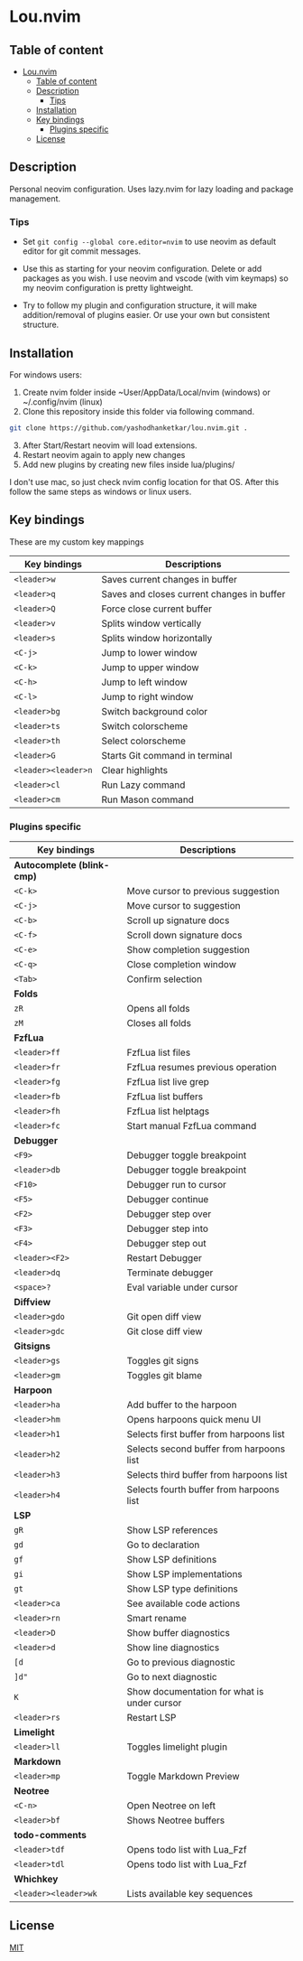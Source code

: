 # Lou.nvim

## Table of content

- [Lou.nvim](#lounvim)
  - [Table of content](#table-of-content)
  - [Description](#description)
    - [Tips](#tips)
  - [Installation](#installation)
  - [Key bindings](#key-bindings)
    - [Plugins specific](#plugins-specific)
  - [License](#license)

## Description

Personal neovim configuration. Uses lazy.nvim for lazy loading and package management.

### Tips

- Set `git config --global core.editor=nvim` to use neovim as default editor for git commit messages.

- Use this as starting for your neovim configuration. Delete or add packages as you wish. I use neovim and vscode (with
  vim keymaps) so my neovim configuration is pretty lightweight.

- Try to follow my plugin and configuration structure, it will make addition/removal of plugins easier. Or use your own
  but consistent structure.

## Installation

For windows users:

1. Create nvim folder inside ~User/AppData/Local/nvim (windows) or ~/.config/nvim (linux)
2. Clone this repository inside this folder via following command.

```bash
git clone https://github.com/yashodhanketkar/lou.nvim.git .
```

3. After Start/Restart neovim will load extensions.
4. Restart neovim again to apply new changes
5. Add new plugins by creating new files inside lua/plugins/

I don't use mac, so just check nvim config location for that OS. After this follow the same steps as windows
or linux users.

## Key bindings

These are my custom key mappings

| Key bindings        | Descriptions                               |
| ------------------- | ------------------------------------------ |
| `<leader>w`         | Saves current changes in buffer            |
| `<leader>q`         | Saves and closes current changes in buffer |
| `<leader>Q`         | Force close current buffer                 |
| `<leader>v`         | Splits window vertically                   |
| `<leader>s`         | Splits window horizontally                 |
| `<C-j>`             | Jump to lower window                       |
| `<C-k>`             | Jump to upper window                       |
| `<C-h>`             | Jump to left window                        |
| `<C-l>`             | Jump to right window                       |
| `<leader>bg`        | Switch background color                    |
| `<leader>ts`        | Switch colorscheme                         |
| `<leader>th`        | Select colorscheme                         |
| `<leader>G`         | Starts Git command in terminal             |
| `<leader><leader>n` | Clear highlights                           |
| `<leader>cl`        | Run Lazy command                           |
| `<leader>cm`        | Run Mason command                          |

### Plugins specific

| Key bindings                 | Descriptions                                |
| ---------------------------- | ------------------------------------------- |
| **Autocomplete (blink-cmp)** |                                             |
| `<C-k>`                      | Move cursor to previous suggestion          |
| `<C-j>`                      | Move cursor to suggestion                   |
| `<C-b>`                      | Scroll up signature docs                    |
| `<C-f>`                      | Scroll down signature docs                  |
| `<C-e>`                      | Show completion suggestion                  |
| `<C-q>`                      | Close completion window                     |
| `<Tab>`                      | Confirm selection                           |
| **Folds**                    |                                             |
| `zR`                         | Opens all folds                             |
| `zM`                         | Closes all folds                            |
| **FzfLua**                   |                                             |
| `<leader>ff`                 | FzfLua list files                           |
| `<leader>fr`                 | FzfLua resumes previous operation           |
| `<leader>fg`                 | FzfLua list live grep                       |
| `<leader>fb`                 | FzfLua list buffers                         |
| `<leader>fh`                 | FzfLua list helptags                        |
| `<leader>fc`                 | Start manual FzfLua command                 |
| **Debugger**                 |                                             |
| `<F9>`                       | Debugger toggle breakpoint                  |
| `<leader>db`                 | Debugger toggle breakpoint                  |
| `<F10>`                      | Debugger run to cursor                      |
| `<F5>`                       | Debugger continue                           |
| `<F2>`                       | Debugger step over                          |
| `<F3>`                       | Debugger step into                          |
| `<F4>`                       | Debugger step out                           |
| `<leader><F2>`               | Restart Debugger                            |
| `<leader>dq`                 | Terminate debugger                          |
| `<space>?`                   | Eval variable under cursor                  |
| **Diffview**                 |                                             |
| `<leader>gdo`                | Git open diff view                          |
| `<leader>gdc`                | Git close diff view                         |
| **Gitsigns**                 |                                             |
| `<leader>gs`                 | Toggles git signs                           |
| `<leader>gm`                 | Toggles git blame                           |
| **Harpoon**                  |                                             |
| `<leader>ha`                 | Add buffer to the harpoon                   |
| `<leader>hm`                 | Opens harpoons quick menu UI                |
| `<leader>h1`                 | Selects first buffer from harpoons list     |
| `<leader>h2`                 | Selects second buffer from harpoons list    |
| `<leader>h3`                 | Selects third buffer from harpoons list     |
| `<leader>h4`                 | Selects fourth buffer from harpoons list    |
| **LSP**                      |                                             |
| `gR`                         | Show LSP references                         |
| `gd`                         | Go to declaration                           |
| `gf`                         | Show LSP definitions                        |
| `gi`                         | Show LSP implementations                    |
| `gt`                         | Show LSP type definitions                   |
| `<leader>ca`                 | See available code actions                  |
| `<leader>rn`                 | Smart rename                                |
| `<leader>D`                  | Show buffer diagnostics                     |
| `<leader>d`                  | Show line diagnostics                       |
| `[d`                         | Go to previous diagnostic                   |
| `]d"`                        | Go to next diagnostic                       |
| `K`                          | Show documentation for what is under cursor |
| `<leader>rs`                 | Restart LSP                                 |
| **Limelight**                |                                             |
| `<leader>ll`                 | Toggles limelight plugin                    |
| **Markdown**                 |                                             |
| `<leader>mp`                 | Toggle Markdown Preview                     |
| **Neotree**                  |                                             |
| `<C-n>`                      | Open Neotree on left                        |
| `<leader>bf`                 | Shows Neotree buffers                       |
| **todo-comments**            |                                             |
| `<leader>tdf`                | Opens todo list with Lua_Fzf                |
| `<leader>tdl`                | Opens todo list with Lua_Fzf                |
| **Whichkey**                 |                                             |
| `<leader><leader>wk`         | Lists available key sequences               |

## License

[MIT](LICENSE)
